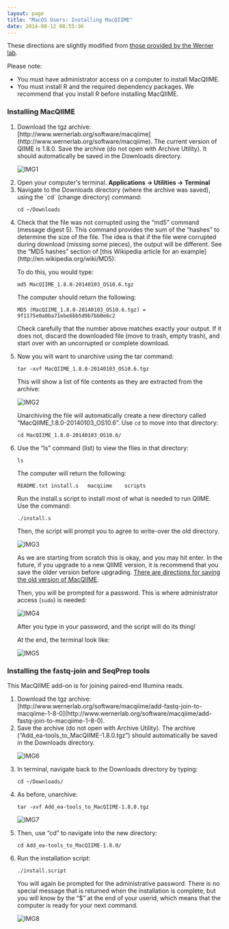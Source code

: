 ---layout: pagetitle: "MacOS Users: Installing MacQIIME"date: 2014-08-12 08:55:36---These directions are slightly modified from [those provided by the Werner lab](http://www.wernerlab.org/software/macqiime/macqiime-installation).Please note:* You must have administrator access on a computer to install MacQIIME.* You must install R and the required dependency packages.  We recommend that you install R before installing MacQIIME.### Installing MacQIIME<ol><li>Download the tgz archive: [http://www.wernerlab.org/software/macqiime](http://www.wernerlab.org/software/macqiime).  The current version of QIIME is 1.8.0.  Save the archive (do not open with Archive Utility).  It should automatically be saved in the Downloads directory.![IMG1](img/macqiime/IMG1.png)</li><li>Open your computer's terminal. <strong>Applications -> Utilities -> Terminal</strong></li><li>Navigate to the Downloads directory (where the archive was saved), using the `cd` (change directory) command:`cd ~/Downloads`</li><li>Check that the file was not corrupted using the “md5” command (message digest 5).  This command provides the sum of the “hashes” to determine the size of the file.  The idea is that if the file were corrupted during download (missing some pieces), the output will be different.  See the “MD5 hashes” section of [this Wikipedia article for an example](http://en.wikipedia.org/wiki/MD5):To do this, you would type:`md5 MacQIIME_1.8.0-20140103_OS10.6.tgz`The computer should return the following:`MD5 (MacQIIME_1.8.0-20140103_OS10.6.tgz) = 9f1175e0a0ba71ebe6bb5d9b7bb0e6c2`Check carefully that the number above matches exactly your output.  If it does not, discard the downloaded file (move to trash, empty trash), and start over with an uncorrupted or complete download.</li><li>Now you will want to unarchive using the tar command:`tar -xvf MacQIIME_1.8.0-20140103_OS10.6.tgz`This will show a list of file contents as they are extracted from the archive:![IMG2](img/macqiime/IMG2.png)Unarchiving the file will automatically create a new directory called “MacQIIME_1.8.0-20140103_OS10.6”.  Use `cd` to move into that directory:`cd MacQIIME_1.8.0-20140103_OS10.6/`</li><li>Use the “ls” command (list) to view the files in that directory:`ls`The computer will return the following:`README.txt	install.s	macqiime	scripts`Run the install.s script to install most of what is needed to run QIIME. Use the command:`./install.s`Then, the script will prompt you to agree to write-over the old directory.![IMG3](img/macqiime/IMG3.png)As we are starting from scratch this is okay, and you may hit enter.  In the future, if you upgrade to a new QIIME version, it is recommend that you save the older version before upgrading.  [There are directions for saving the old version of MacQIIME](http://www.wernerlab.org/software/macqiime/macqiime-installation).Then, you will be prompted for a password.  This is where administrator access (`sudo`) is needed:![IMG4](img/macqiime/IMG4.png)After you type in your password, and the script will do its thing!At the end, the terminal look like:![IMG5](img/macqiime/IMG5.png)</li></ol>### Installing the fastq-join and SeqPrep toolsThis MacQIIME add-on is for joining paired-end Illumina reads.<ol><li>Download the tgz archive:[http://www.wernerlab.org/software/macqiime/add-fastq-join-to-macqiime-1-8-0](http://www.wernerlab.org/software/macqiime/add-fastq-join-to-macqiime-1-8-0).</li><li>Save the archive (do not open with Archive Utility).  The archive (“Add_ea-tools_to_MacQIIME-1.8.0.tgz”) should automatically be saved in the Downloads directory.![IMG6](img/macqiime/IMG6.png)</li><li>In terminal, navigate back to the Downloads directory by typing:`cd ~/Downloads/`<li>As before, unarchive:`tar -xvf Add_ea-tools_to_MacQIIME-1.8.0.tgz`![IMG7](img/macqiime/IMG7.png)<li>Then, use “cd” to navigate into the new directory:`cd Add_ea-tools_to_MacQIIME-1.8.0/`</li><li>Run the installation script:`./install.script`You will again be prompted for the administrative password.  There is no special message that is returned when the installation is complete, but you will know by the “$” at the end of your userid, which means that the computer is ready for your next command.![IMG8](img/macqiime/IMG8.png)</li></ol>